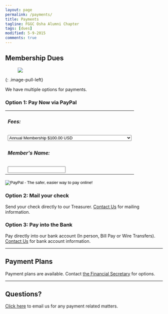 ```yaml
---
layout: page
permalink: /payments/
title: Payments
tagline: FGGC Osha Alumni Chapter
tags: [dues]
modified: 5-9-2015
comments: true
---
```


## Membership Dues

<figure>
	<a href="{{ site.url }}/images/MembershipFee3.png"><img src="{{ site.url }}/images/MembershipFee3.png"></a>
</figure>
{: .image-pull-left}

We have multiple options for payments.

### Option 1: Pay Now via PayPal
<form action="https://www.paypal.com/cgi-bin/webscr" method="post" target="_top">
<input type="hidden" name="cmd" value="_s-xclick">
<input type="hidden" name="hosted_button_id" value="DXBYSHJD5CQG4">
<table>
<tr><td><input type="hidden" name="on0" value="Fees:"><h5>Fees:</h5></td></tr><tr><td><select name="os0">
	<option value="Annual Membership">Annual Membership $100.00 USD</option>
	<option value="One-time Registration + Annual Membership Fee">One-time Registration + Annual Membership Fee $120.00 USD</option>
</select> </td></tr>
<tr><td><input type="hidden" name="on1" value="Member's Name:"><h5>Member's Name:</h5></td></tr><tr><td><input type="text" name="os1" maxlength="200"></td></tr>
</table>
<input type="hidden" name="currency_code" value="USD">
<input type="image" src="https://www.paypalobjects.com/en_US/i/btn/btn_paynow_SM.gif" border="0" name="submit" alt="PayPal - The safer, easier way to pay online!">
<img alt="" border="0" src="https://www.paypalobjects.com/en_US/i/scr/pixel.gif" width="1" height="1">
</form>

### Option 2: Mail your check
Send your check directly to our Treasurer. [Contact Us](mailto:payments@fggconitsha.com) for mailing information.

### Option 3: Pay into the Bank
Pay directly into our bank account (In person, Bill Pay or Wire Transfers). [Contact Us](mailto:payments@fggconitsha.com) for bank account information.

---

## Payment Plans
Payment plans are available. Contact [the Financial Secretary](mailto:chinwe.onyekwelu@fggconitsha.com) for options.

---

## Questions?
[Click here](mailto:payments@fggconitsha.com) to email us for any payment related matters.


